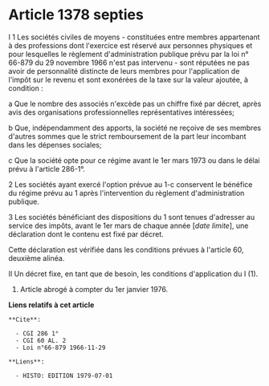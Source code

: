 # Article 1378 septies

I  1  Les sociétés civiles de moyens - constituées entre membres appartenant à des professions dont l'exercice est réservé
aux personnes physiques et pour lesquelles le règlement d'administration publique prévu par la loi n° 66-879 du 29 novembre
1966 n'est pas intervenu - sont réputées ne pas avoir de personnalité distincte de leurs membres pour l'application de
l'impôt sur le revenu et sont exonérées de la taxe sur la valeur ajoutée, à condition :

a  Que le nombre des associés n'excède pas un chiffre fixé par décret, après avis des organisations professionnelles
représentatives intéressées;

b  Que, indépendamment des apports, la société ne reçoive de ses membres d'autres sommes que le strict remboursement de la
part leur incombant dans les dépenses sociales;

c  Que la société opte pour ce régime avant le 1er mars 1973 ou dans le délai prévu à l'article 286-1°.

2  Les sociétés ayant exercé l'option prévue au 1-c conservent le bénéfice du régime prévu au 1 après l'intervention du
règlement d'administration publique.

3  Les sociétés bénéficiant des dispositions du 1 sont tenues d'adresser au service des impôts, avant le 1er mars de chaque
année [*date limite*], une déclaration dont le contenu est fixé par décret.

Cette déclaration est vérifiée dans les conditions prévues à l'article 60, deuxième alinéa.

II  Un décret fixe, en tant que de besoin, les conditions d'application du I (1).

1)  Article abrogé à compter du 1er janvier 1976.

**Liens relatifs à cet article**

	**Cite**:

	  - CGI 286 1°
	  - CGI 60 AL. 2
	  - Loi n°66-879 1966-11-29

	**Liens**:

	  - HISTO: EDITION 1979-07-01

